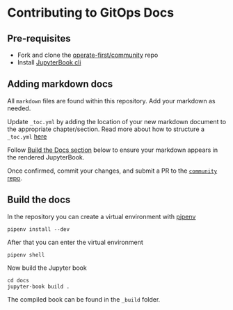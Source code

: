 # Contributing to GitOps Docs

## Pre-requisites

- Fork and clone the [operate-first/community][community] repo
- Install [JupyterBook cli][jbook-install]

## Adding markdown docs

All `markdown` files are found within this repository. Add your markdown as needed.

Update `_toc.yml` by adding the location of your new markdown document to the appropriate chapter/section.
Read more about how to structure a `_toc.yml` [here][tocstructure]

Follow [Build the Docs section][builddocs] below to ensure your markdown appears in the rendered JupyterBook.

Once confirmed, commit your changes, and submit a PR to the  [`community` repo][community].

## Build the docs

In the repository you can create a virtual environment with [pipenv](https://pipenv.pypa.io/en/latest/)
```
pipenv install --dev
```
After that you can enter the virtual environment
```
pipenv shell
```
Now build the Jupyter book
```
cd docs
jupyter-book build .
```
The compiled book can be found in the `_build` folder.

[builddocs]: #Build-the-docs
[community]: https://github.com/operate-first/community
[jbook-install]: https://jupyterbook.org/start/overview.html#install-jupyter-book
[tocstructure]: https://jupyterbook.org/customize/toc.html
